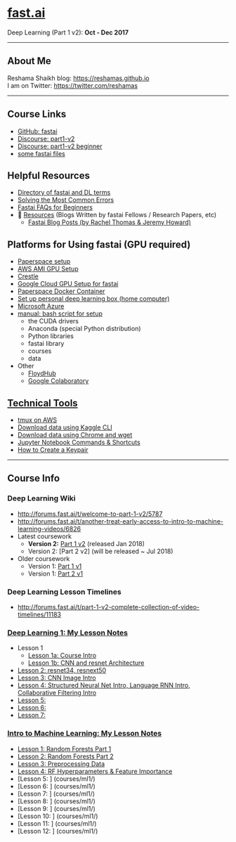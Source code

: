 # [fast.ai](http://www.fast.ai)
Deep Learning (Part 1 v2):  **Oct - Dec 2017**  

---
## About Me
Reshama Shaikh blog: https://reshamas.github.io   
I am on Twitter:  https://twitter.com/reshamas

---

## Course Links
* [GitHub: fastai](https://github.com/fastai/fastai)
* [Discourse:  part1-v2](http://forums.fast.ai/c/part1-v2)
* [Discourse:  part1-v2 beginner](http://forums.fast.ai/c/part1v2-beg)
* [some fastai files](http://files.fast.ai)

## Helpful Resources
* [Directory of fastai and DL terms](fastai_dl_terms.md)
* [Solving the Most Common Errors](tips_troubleshooting.md)
* [Fastai FAQs for Beginners](tips_faq_beginners.md)
* :red_circle: [Resources](resources.md) (Blogs Written by fastai Fellows / Research Papers, etc)
  - [Fastai Blog Posts (by Rachel Thomas & Jeremy Howard)](http://www.fast.ai/topics/)

## Platforms for Using fastai (GPU required)
* [Paperspace setup](tools/paperspace.md)
* [AWS AMI GPU Setup](tools/aws_ami_gpu_setup.md)  
* [Crestle](tools/crestle_run.md)
* [Google Cloud GPU Setup for fastai](https://medium.com/google-cloud/set-up-google-cloud-gpu-for-fast-ai-45a77fa0cb48)
* [Paperspace Docker Container](https://hub.docker.com/r/paperspace/fastai/)
* [Set up personal deep learning box (home computer)](tools/setup_personal_dl_box.md)
* [Microsoft Azure](https://medium.com/@manikantayadunanda/setting-up-deeplearning-machine-and-fast-ai-on-azure-a22eb6bd6429)
* [manual: bash script for setup](http://files.fast.ai/setup/paperspace)
  - the CUDA drivers
  - Anaconda (special Python distribution)
  - Python libraries
  - fastai library
  - courses
  - data  
* Other
  - [FloydHub](https://www.floydhub.com)
  - [Google Colaboratory](https://colab.research.google.com/notebook#fileId=/v2/external/notebooks/welcome.ipynb)


## [Technical Tools](tools/)
* [tmux on AWS](tools/tmux.md)
* [Download data using Kaggle CLI](tools/download_data_kaggle_cli.md)
* [Download data using Chrome and wget](tools/download_data_browser_curlwget.md)
* [Jupyter Notebook Commands & Shortcuts](tools/jupyter_notebook.md)
* [How to Create a Keypair](tools/create_keypair.md)

---
## Course Info

### Deep Learning Wiki
* http://forums.fast.ai/t/welcome-to-part-1-v2/5787
* http://forums.fast.ai/t/another-treat-early-access-to-intro-to-machine-learning-videos/6826
* Latest coursework
  * **Version 2:**  [Part 1 v2](http://course.fast.ai) (released Jan 2018)
  * Version 2:  [Part 2 v2]    (will be released ~ Jul 2018)
* Older coursework
  * Version 1:  [Part 1 v1](http://course17.fast.ai)
  * Version 1:  [Part 2 v1](http://course17.fast.ai/part2.html)

### Deep Learning Lesson Timelines
* http://forums.fast.ai/t/part-1-v2-complete-collection-of-video-timelines/11183

### [Deep Learning 1: My Lesson Notes](courses/dl1/) 
* Lesson 1
  - [Lesson 1a: Course Intro](courses/dl1/lesson_1a_course_intro.md)
  - [Lesson 1b: CNN and resnet Architecture](courses/dl1/lesson_1b_cnn_tools.md)
* [Lesson 2: resnet34, resnext50](courses/dl1/lesson_2_resnet34_resnext50.md)
* [Lesson 3: CNN Image Intro](courses/dl1/lesson_3_x.md)
* [Lesson 4: Structured Neural Net Intro, Language RNN Intro, Collaborative Filtering Intro](courses/dl1/lesson_4_x.md)
* [Lesson 5:  ](courses/dl1/lesson_5_x.md)
* [Lesson 6:  ](courses/dl1/lesson_6_x.md)
* [Lesson 7:  ](courses/dl1/lesson_7_x.md)

### [Intro to Machine Learning: My Lesson Notes](courses/ml1/) 
* [Lesson 1: Random Forests Part 1](courses/ml1/lesson_01.md)
* [Lesson 2: Random Forests Part 2](courses/ml1/lesson_02.md)
* [Lesson 3: Preprocessing Data](courses/ml1/lesson_03.md)
* [Lesson 4: RF Hyperparameters & Feature Importance](courses/ml1/lesson_04.md)
* [Lesson 5:  ] (courses/ml1/)
* [Lesson 6:  ] (courses/ml1/)
* [Lesson 7:  ] (courses/ml1/)
* [Lesson 8:  ] (courses/ml1/)
* [Lesson 9:  ] (courses/ml1/)
* [Lesson 10:  ] (courses/ml1/)
* [Lesson 11:  ] (courses/ml1/)
* [Lesson 12:  ] (courses/ml1/)
